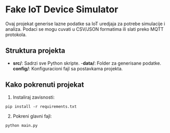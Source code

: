 # Fake IoT Device Simulator

Ovaj projekat generise lazne podatke sa IoT uredjaja za potrebe simulacije i analiza.
Podaci se mogu cuvati u CSV/JSON formatima ili slati preko MQTT protokola.

## Struktura projekta
- **src/**: Sadrzi sve Python skripte.
-**data/**: Folder za generisane podatke.
**config/**: Konfiguracioni fajl sa postavkama projekta.

## Kako pokrenuti projekat
1. Instaliraj zavisnosti:
```
pip install -r requirements.txt
```
2. Pokreni glavni fajl:
```
python main.py
```